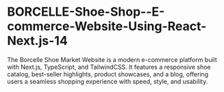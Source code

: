 # BORCELLE-Shoe-Shop--E-commerce-Website-Using-React-Next.js-14
The Borcelle Shoe Market Website is a modern e-commerce platform built with Next.js, TypeScript, and TailwindCSS. It features a responsive shoe catalog, best-seller highlights, product showcases, and a blog, offering users a seamless shopping experience with speed, style, and usability.
